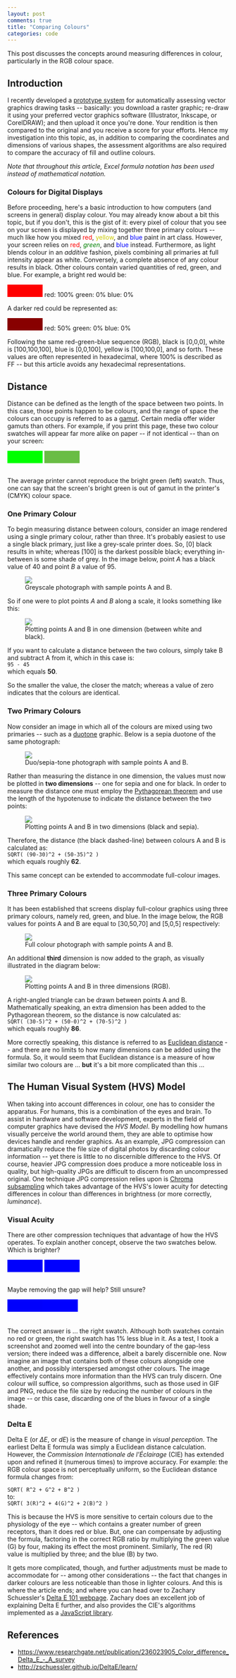 ```yaml
---
layout: post
comments: true
title: "Comparing Colours"
categories: code
---
```


This post discusses the concepts around measuring differences in colour, particularly in the RGB colour space.

## Introduction

I recently developed a [prototype system](http://corvet.tabreturn.com) for automatically assessing vector graphics drawing tasks -- basically: you download a raster graphic; re-draw it using your preferred vector graphics software (Illustrator, Inkscape, or CorelDRAW); and then upload it once you're done. Your rendition is then compared to the original and you receive a score for your efforts. Hence my investigation into this topic, as, in addition to comparing the coordinates and dimensions of various shapes, the assessment algorithms are also required to compare the accuracy of fill and outline colours.

*Note that throughout this article, Excel formula notation has been used instead of mathematical notation.*

### Colours for Digital Displays

Before proceeding, here's a basic introduction to how computers (and screens in general) display colour. You may already know about a bit this topic, but if you don't, this is the gist of it: every pixel of colour that you see on your screen is displayed by mixing together three primary colours -- much like how you mixed <span style="color:red">red</span>, <span style="color:#CC0">yellow</span>, and <span style="color:blue">blue</span> paint in art class. However, your screen relies on <span style="color:red">red</span>, <span style="color:green">*green*</span>, and <span style="color:blue">blue</span> instead. Furthermore, as light blends colour in an *additive* fashion, pixels combining all primaries at full intensity appear as white. Conversely, a complete absence of any colour results in black. Other colours contain varied quantities of red, green, and blue. For example, a bright red would be:  

<div style="background-color:red; display:inline-block; width:80px; height:2em"></div>  
red: 100%  
green: 0%  
blue: 0%

A darker red could be represented as:  

<div style="background-color:#800; display:inline-block; width:80px; height:2em"></div>  
red: 50%  
green: 0%  
blue: 0%

Following the same red-green-blue sequence (RGB), black is [0,0,0], white is [100,100,100], blue is [0,0,100], yellow is [100,100,0], and so forth. These values are often represented in hexadecimal, where 100% is described as FF -- but this article avoids any hexadecimal representations.

## Distance

Distance can be defined as the length of the space between two points. In this case, those points happen to be colours, and the range of space the colours can occupy is referred to as a [gamut](https://en.wikipedia.org/wiki/Gamut). Certain media offer wider gamuts than others. For example, if you print this page, these two colour swatches will appear far more alike on paper -- if not identical -- than on your screen:

<div style="background-color:#0F0; display:inline-block; width:80px; height:2em"></div>
<div style="background-color:#69bd45; display:inline-block; width:80px; height:2em"></div>
<div style="clear:both; height:1em"></div>

The average printer cannot reproduce the bright green (left) swatch. Thus, one can say that the screen's bright green is out of gamut in the printer's (CMYK) colour space.

### One Primary Colour

To begin measuring distance between colours, consider an image rendered using a single primary colour, rather than three. It's probably easiest to use a single black primary, just like a grey-scale printer does. So, [0] black results in white; whereas [100] is the darkest possible black; everything in-between is some shade of grey. In the image below, point *A* has a black value of 40 and point *B* a value of 95.

<figure width='100%'>
  <img src="{{ site.url }}/img/cc/greyscale-sample.png" />
  <figcaption>Greyscale photograph with sample points A and B.</figcaption>
</figure>

So if one were to plot points *A* and *B* along a scale, it looks something like this:

<figure>
  <img src="{{ site.url }}/img/cc/greyscale-graph.svg" />
  <figcaption>Plotting points A and B in one dimension (between white and black).</figcaption>
</figure>

If you want to calculate a distance between the two colours, simply take B and subtract A from it, which in this case is:  
`95 - 45`  
which equals **50**.

So the smaller the value, the closer the match; whereas a value of zero indicates that the colours are identical.

### Two Primary Colours

Now consider an image in which all of the colours are mixed using two primaries -- such as a [duotone](https://en.wikipedia.org/wiki/Duotone) graphic. Below is a sepia duotone of the same photograph:

<figure>
  <img src="{{ site.url }}/img/cc/sepia-sample.png" />
  <figcaption>Duo/sepia-tone photograph with sample points A and B.</figcaption>
</figure>

Rather than measuring the distance in one dimension, the values must now be plotted in **two dimensions** -- one for sepia and one for black. In order to measure the distance one must employ the [Pythagorean theorem](https://en.wikipedia.org/wiki/Pythagorean_theorem) and use the length of the hypotenuse to indicate the distance between the two points:

<figure>
  <img src="{{ site.url }}/img/cc/sepia-graph.svg" />
  <figcaption>Plotting points A and B in two dimensions (black and sepia).</figcaption>
</figure>

Therefore, the distance (the black dashed-line) between colours A and B is calculated as:  
`SQRT( (90-30)^2 + (50-35)^2 )`  
which equals roughly **62**.

This same concept can be extended to accommodate full-colour images.

### Three Primary Colours

It has been established that screens display full-colour graphics using three primary colours, namely red, green, and blue. In the image below, the RGB values for points A and B are equal to [30,50,70] and [5,0,5] respectively:

<figure>
  <img src="{{ site.url }}/img/cc/colour-sample.png" />
  <figcaption>Full colour photograph with sample points A and B.</figcaption>
</figure>

An additional **third** dimension is now added to the graph, as visually illustrated in the diagram below:

<figure>
  <img src="{{ site.url }}/img/cc/colour-graph.svg" />
  <figcaption>Plotting points A and B in three dimensions (RGB).</figcaption>
</figure>

A right-angled triangle can be drawn between points A and B. Mathematically speaking, an extra dimension has been added to the Pythagorean theorem, so the distance is now calculated as:  
`SQRT( (30-5)^2 + (50-0)^2 + (70-5)^2 )`  
which equals roughly **86**.

More correctly speaking, this distance is referred to as [Euclidean distance](https://en.wikipedia.org/wiki/Euclidean_distance) -- and there are no limits to how many dimensions can be added using the formula. So, it would seem that Euclidean distance is a measure of how similar two colours are ... **but** it's a bit more complicated than this ...

## The Human Visual System (HVS) Model

When taking into account differences in colour, one has to consider the apparatus. For humans, this is a combination of the eyes and brain. To assist in hardware and software development, experts in the field of computer graphics have devised the *HVS Model*. By modelling how humans visually perceive the world around them, they are able to optimise how devices handle and render graphics. As an example, JPG compression can dramatically reduce the file size of digital photos by discarding colour information -- yet there is little to no discernible difference to the HVS. Of course, heavier JPG compression does produce a more noticeable loss in quality, but high-quality JPGs are difficult to discern from an uncompressed original. One technique JPG compression relies upon is [Chroma subsampling](https://en.wikipedia.org/wiki/Chroma_subsampling) which takes advantage of the HVS's lower acuity for detecting differences in colour than differences in brightness (or more correctly, *luminance*).

### Visual Acuity

There are other compression techniques that advantage of how the HVS operates. To explain another concept, observe the two swatches below. Which is brighter?

<div style="background-color:#0000FC; display:inline-block; width:80px; height:2em"></div>
<div style="background-color:#0000FF; display:inline-block; width:80px; height:2em"></div>
<div style="clear:both; height:1em"></div>

Maybe removing the gap will help? Still unsure?

<div style="background-color:#0000FC; float:left; width:80px; height:2em"></div>
<div style="background-color:#0000FF; float:left; width:80px; height:2em"></div>
<div style="clear:both; height:1.5em"></div>

The correct answer is ... the right swatch. Although both swatches contain no red or green, the right swatch has 1% less blue in it. As a test, I took a screenshot and zoomed well into the centre boundary of the gap-less version; there indeed was a difference, albeit a barely discernible one. Now imagine an image that contains both of these colours alongside one another, and possibly interspersed amongst other colours. The image effectively contains more information than the HVS can truly discern. One colour will suffice, so compression algorithms, such as those used in GIF and PNG, reduce the file size by reducing the number of colours in the image -- or this case, discarding one of the blues in favour of a single shade.

### Delta E

Delta E (or *ΔE*, or *dE*) is the measure of change in *visual perception*. The earliest Delta E formula was simply a Euclidean distance calculation. However, the *Commission Internationale de l'Éclairage* (CIE) has extended upon and refined it (numerous times) to improve accuracy. For example: the RGB colour space is not perceptually uniform, so the Euclidean distance formula changes from:

`SQRT( R^2 + G^2 + B^2 )`  
to:  
`SQRT( 3(R)^2 + 4(G)^2 + 2(B)^2 )`

This is because the HVS is more sensitive to certain colours due to the physiology of the eye -- which contains a greater number of green receptors, than it does red or blue. But, one can compensate by adjusting the formula, factoring in the correct RGB ratio by multiplying the green value (G) by four, making its effect the most prominent. Similarly, The red (R) value is multiplied by three; and the blue (B) by two.

It gets more complicated, though, and further adjustments must be made to accommodate for -- among other considerations -- the fact that changes in darker colours are less noticeable than those in lighter colours. And this is where the article ends; and where you can head over to Zachary Schuessler's [Delta E 101 webpage](http://zschuessler.github.io/DeltaE/learn/). Zachary does an excellent job of explaining Delta E further, and also provides the CIE's algorithms implemented as a [JavaScript library](https://zschuessler.github.io/DeltaE/).

## References

* https://www.researchgate.net/publication/236023905_Color_difference_Delta_E_-_A_survey
* http://zschuessler.github.io/DeltaE/learn/
